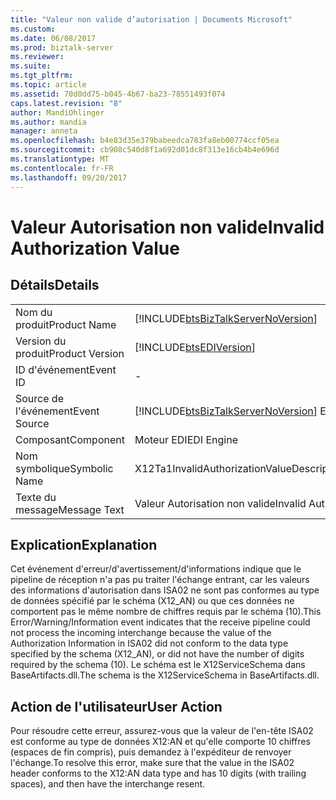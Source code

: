 ```yaml
---
title: "Valeur non valide d’autorisation | Documents Microsoft"
ms.custom: 
ms.date: 06/08/2017
ms.prod: biztalk-server
ms.reviewer: 
ms.suite: 
ms.tgt_pltfrm: 
ms.topic: article
ms.assetid: 70d0dd75-b045-4b67-ba23-78551493f074
caps.latest.revision: "8"
author: MandiOhlinger
ms.author: mandia
manager: anneta
ms.openlocfilehash: b4e83d35e379babeedca783fa8eb00774ccf05ea
ms.sourcegitcommit: cb908c540d8f1a692d01dc8f313e16cb4b4e696d
ms.translationtype: MT
ms.contentlocale: fr-FR
ms.lasthandoff: 09/20/2017
---
```

# <a name="invalid-authorization-value"></a><span data-ttu-id="bb8b1-102">Valeur Autorisation non valide</span><span class="sxs-lookup"><span data-stu-id="bb8b1-102">Invalid Authorization Value</span></span>
## <a name="details"></a><span data-ttu-id="bb8b1-103">Détails</span><span class="sxs-lookup"><span data-stu-id="bb8b1-103">Details</span></span>  
  
|||  
|-|-|  
|<span data-ttu-id="bb8b1-104">Nom du produit</span><span class="sxs-lookup"><span data-stu-id="bb8b1-104">Product Name</span></span>|[!INCLUDE[btsBizTalkServerNoVersion](../includes/btsbiztalkservernoversion-md.md)]|  
|<span data-ttu-id="bb8b1-105">Version du produit</span><span class="sxs-lookup"><span data-stu-id="bb8b1-105">Product Version</span></span>|[!INCLUDE[btsEDIVersion](../includes/btsediversion-md.md)]|  
|<span data-ttu-id="bb8b1-106">ID d'événement</span><span class="sxs-lookup"><span data-stu-id="bb8b1-106">Event ID</span></span>|-|  
|<span data-ttu-id="bb8b1-107">Source de l'événement</span><span class="sxs-lookup"><span data-stu-id="bb8b1-107">Event Source</span></span>|[!INCLUDE[btsBizTalkServerNoVersion](../includes/btsbiztalkservernoversion-md.md)]<span data-ttu-id="bb8b1-108"> EDI</span><span class="sxs-lookup"><span data-stu-id="bb8b1-108"> EDI</span></span>|  
|<span data-ttu-id="bb8b1-109">Composant</span><span class="sxs-lookup"><span data-stu-id="bb8b1-109">Component</span></span>|<span data-ttu-id="bb8b1-110">Moteur EDI</span><span class="sxs-lookup"><span data-stu-id="bb8b1-110">EDI Engine</span></span>|  
|<span data-ttu-id="bb8b1-111">Nom symbolique</span><span class="sxs-lookup"><span data-stu-id="bb8b1-111">Symbolic Name</span></span>|<span data-ttu-id="bb8b1-112">X12Ta1InvalidAuthorizationValueDescription</span><span class="sxs-lookup"><span data-stu-id="bb8b1-112">X12Ta1InvalidAuthorizationValueDescription</span></span>|  
|<span data-ttu-id="bb8b1-113">Texte du message</span><span class="sxs-lookup"><span data-stu-id="bb8b1-113">Message Text</span></span>|<span data-ttu-id="bb8b1-114">Valeur Autorisation non valide</span><span class="sxs-lookup"><span data-stu-id="bb8b1-114">Invalid Authorization Value</span></span>|  
  
## <a name="explanation"></a><span data-ttu-id="bb8b1-115">Explication</span><span class="sxs-lookup"><span data-stu-id="bb8b1-115">Explanation</span></span>  
 <span data-ttu-id="bb8b1-116">Cet événement d'erreur/d'avertissement/d'informations indique que le pipeline de réception n'a pas pu traiter l'échange entrant, car les valeurs des informations d'autorisation dans ISA02 ne sont pas conformes au type de données spécifié par le schéma (X12_AN) ou que ces données ne comportent pas le même nombre de chiffres requis par le schéma (10).</span><span class="sxs-lookup"><span data-stu-id="bb8b1-116">This Error/Warning/Information event indicates that the receive pipeline could not process the incoming interchange because the value of the Authorization Information in ISA02 did not conform to the data type specified by the schema (X12_AN), or did not have the number of digits required by the schema (10).</span></span> <span data-ttu-id="bb8b1-117">Le schéma est le X12ServiceSchema dans BaseArtifacts.dll.</span><span class="sxs-lookup"><span data-stu-id="bb8b1-117">The schema is the X12ServiceSchema in BaseArtifacts.dll.</span></span>  
  
## <a name="user-action"></a><span data-ttu-id="bb8b1-118">Action de l'utilisateur</span><span class="sxs-lookup"><span data-stu-id="bb8b1-118">User Action</span></span>  
 <span data-ttu-id="bb8b1-119">Pour résoudre cette erreur, assurez-vous que la valeur de l'en-tête ISA02 est conforme au type de données X12:AN et qu'elle comporte 10 chiffres (espaces de fin compris), puis demandez à l'expéditeur de renvoyer l'échange.</span><span class="sxs-lookup"><span data-stu-id="bb8b1-119">To resolve this error, make sure that the value in the ISA02 header conforms to the X12:AN data type and has 10 digits (with trailing spaces), and then have the interchange resent.</span></span>